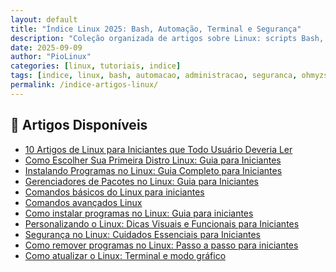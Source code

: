 ```yaml
---
layout: default
title: "Índice Linux 2025: Bash, Automação, Terminal e Segurança"
description: "Coleção organizada de artigos sobre Linux: scripts Bash, automação, administração de sistemas, segurança e ferramentas como Oh My Zsh, iTerm2."
date: 2025-09-09
author: "PioLinux"
categories: [linux, tutoriais, indice]
tags: [indice, linux, bash, automacao, administracao, seguranca, ohmyzsh, iterm2, windows-terminal]
permalink: /indice-artigos-linux/
---
```




<section>
  <h2>🧠 Artigos Disponíveis</h2>
  <ul>
    <li><a href="{{ '/artigos-linux-iniciantes/' | relative_url }}">10 Artigos de Linux para Iniciantes que Todo Usuário Deveria Ler</a></li>
    <li><a href="{{ '/principais-distros-linux/' | relative_url }}">Como Escolher Sua Primeira Distro Linux: Guia para Iniciantes</a></li>
    <li><a href="{{ '/instalar-programas-linux-iniciantes/' | relative_url }}">Instalando Programas no Linux: Guia Completo para Iniciantes</a></li>
    <li><a href="{{ '/gerenciadores-pacotes-linux/#seguranca-monitoramento' | relative_url }}">Gerenciadores de Pacotes no Linux: Guia para Iniciantes</a></li>
    <li><a href="{{ '/comandos-basicos-linux-iniciantes/' | relative_url }}">Comandos básicos do Linux para iniciantes</a></li>
    <li><a href="{{ '/comandos-avançados-linux/' | relative_url }}">Comandos avançados Linux</a></li>
    <li><a href="{{ '/como-instalar-programas-linux-iniciantes/' | relative_url }}">Como instalar programas no Linux: Guia para iniciantes</a></li>
    <li><a href="{{ '/personalizar-linux-iniciantes/' | relative_url }}">Personalizando o Linux: Dicas Visuais e Funcionais para Iniciantes</a></li>
    <li><a href="{{ '/seguranca-linux-iniciantes/' | relative_url }}">Segurança no Linux: Cuidados Essenciais para Iniciantes</a></li>
    <li><a href="{{ '/remover-programas-linux/' | relative_url }}">Como remover programas no Linux: Passo a passo para iniciantes</a></li>
    <li><a href="{{ '/atualizar-linux-terminal-grafico/' | relative_url }}">Como atualizar o Linux: Terminal e modo gráfico</a></li>
  </ul>
</section>

